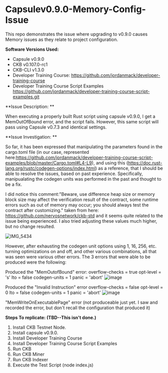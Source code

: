 # Capsulev0.9.0-Memory-Config-Issue
This repo demonstrates the issue where upgrading to v0.9.0 causes Memory issues as they relate to project configuration.

**Software Versions Used:**
- Capsule v0.9.0
- CKB v0.107.0-rc1
- CKB-CLI v1.3.0
- Developer Training Course: https://github.com/jordanmack/developer-training-course
- Developer Training Course Script Examples https://github.com/jordanmack/developer-training-course-script-examples.git

**Issue Description: **

When executing a properly built Rust script using capsule v0.9.0, I get a MemOutOfBound error, and the script fails.  However, this same script will pass using Capsule v0.7.3 and identical settings.

**Issue Investigation: **

So far, it has been expressed that manipulating the parameters found in the cargo.toml file (in our case, represented here:https://github.com/jordanmack/developer-training-course-script-examples/blob/master/Cargo.toml#L4-L9), and using this (https://doc.rust-lang.org/rustc/codegen-options/index.html) as a reference, that I should be able to resolve the issues, based on past experience. Specifically, manipualating the codegen units was performed in the past and thought to be a fix.

I did notice this comment:"Beware, use difference heap size or memory block size may affect the verification result of the contract, some runtime errors such as out of memory may occur; you should always test the contract after customizing." taken from here: https://github.com/nervosnetwork/ckb-std and it seems quite related to the issue being experienced.  I also tried adjusting these values much higher, but no change resulted. 

![IMG_5434](https://user-images.githubusercontent.com/106935903/216389669-803a0fb5-a4cb-41b6-a4ba-36da5357439a.jpeg)

However, after exhausting the codegen unit options using 1, 16, 256, etc. turning optimizations on and off, and other various combinations, all that was seen were various other errors.  The 3 errors that were able to be produced were the following:

Produced the "MemOutofBound" error:
overflow-checks = true
opt-level = 's'
lto = false
codegen-units = 1
panic = 'abort'
![image](https://user-images.githubusercontent.com/106935903/216393587-ca316dad-0757-48e8-a775-4c3aee60b1c9.png)

Produced the "Invalid Instruction" error
overflow-checks = false
opt-level = 0
lto = false
codegen-units = 1
panic = 'abort'
![image](https://user-images.githubusercontent.com/106935903/216392420-14a4d586-d652-4b60-ba9a-13fcc9e30887.png)

"MemWriteOnExecutablePage" error (not produceable just yet. I saw and recorded the error, but don't recall the configuration that produced it)

**Steps To replicate:  (TBD--This isn't done.)**

1. Install CKB Testnet Node.
2. Install capsule v0.9.0.
3. Install Developer Training Course
5. Install Developer Training Course Script Examples
6. Run CKB
7. Run CKB Miner
8. Run CKB Indexer
9. Execute the Test Script (node index.js)
